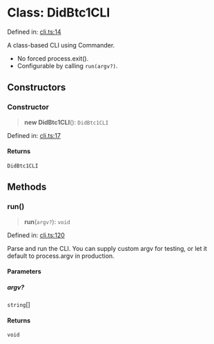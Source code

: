 # Class: DidBtc1CLI

Defined in: [cli.ts:14](https://github.com/dcdpr/did-btcr2-js/blob/c82bc5c69016e1146a0c52c6e6b21621f5abd6d4/packages/cli/src/cli.ts#L14)

A class-based CLI using Commander.
- No forced process.exit().
- Configurable by calling `run(argv?)`.

## Constructors

### Constructor

> **new DidBtc1CLI**(): `DidBtc1CLI`

Defined in: [cli.ts:17](https://github.com/dcdpr/did-btcr2-js/blob/c82bc5c69016e1146a0c52c6e6b21621f5abd6d4/packages/cli/src/cli.ts#L17)

#### Returns

`DidBtc1CLI`

## Methods

### run()

> **run**(`argv?`): `void`

Defined in: [cli.ts:120](https://github.com/dcdpr/did-btcr2-js/blob/c82bc5c69016e1146a0c52c6e6b21621f5abd6d4/packages/cli/src/cli.ts#L120)

Parse and run the CLI.
You can supply custom argv for testing, or let it default to process.argv in production.

#### Parameters

##### argv?

`string`[]

#### Returns

`void`

